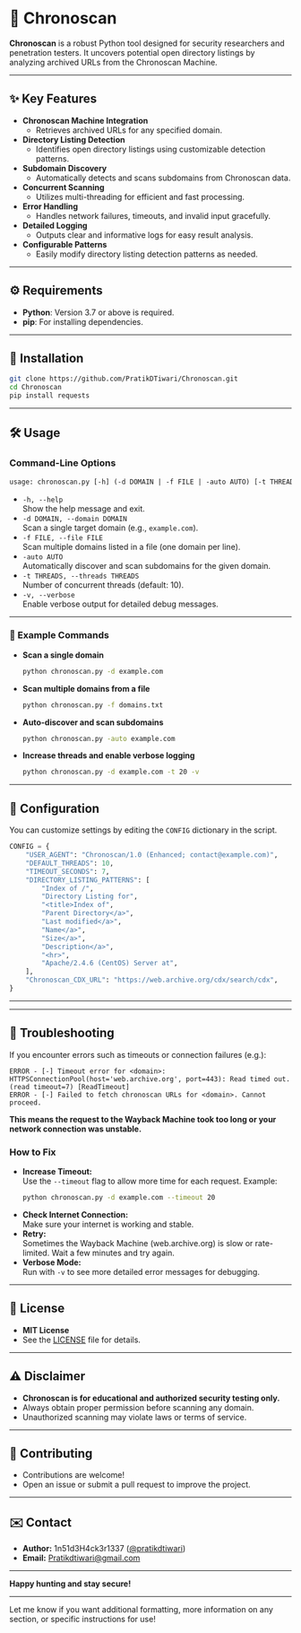 # 📂 Chronoscan

**Chronoscan** is a robust Python tool designed for security researchers and penetration testers. It uncovers potential open directory listings by analyzing archived URLs from the Chronoscan Machine.

---

## ✨ Key Features

- **Chronoscan Machine Integration**
  - Retrieves archived URLs for any specified domain.
- **Directory Listing Detection**
  - Identifies open directory listings using customizable detection patterns.
- **Subdomain Discovery**
  - Automatically detects and scans subdomains from Chronoscan data.
- **Concurrent Scanning**
  - Utilizes multi-threading for efficient and fast processing.
- **Error Handling**
  - Handles network failures, timeouts, and invalid input gracefully.
- **Detailed Logging**
  - Outputs clear and informative logs for easy result analysis.
- **Configurable Patterns**
  - Easily modify directory listing detection patterns as needed.

---

## ⚙️ Requirements

- **Python**: Version 3.7 or above is required.
- **pip**: For installing dependencies.

---

## 🚀 Installation

```bash
git clone https://github.com/PratikDTiwari/Chronoscan.git
cd Chronoscan
pip install requests
```

---

## 🛠️ Usage

### Command-Line Options

```txt
usage: chronoscan.py [-h] (-d DOMAIN | -f FILE | -auto AUTO) [-t THREADS] [-v]
```

- `-h, --help`  
  Show the help message and exit.
- `-d DOMAIN, --domain DOMAIN`  
  Scan a single target domain (e.g., `example.com`).
- `-f FILE, --file FILE`  
  Scan multiple domains listed in a file (one domain per line).
- `-auto AUTO`  
  Automatically discover and scan subdomains for the given domain.
- `-t THREADS, --threads THREADS`  
  Number of concurrent threads (default: 10).
- `-v, --verbose`  
  Enable verbose output for detailed debug messages.

---

### 📝 Example Commands

- **Scan a single domain**
  ```bash
  python chronoscan.py -d example.com
  ```

- **Scan multiple domains from a file**
  ```bash
  python chronoscan.py -f domains.txt
  ```

- **Auto-discover and scan subdomains**
  ```bash
  python chronoscan.py -auto example.com
  ```

- **Increase threads and enable verbose logging**
  ```bash
  python chronoscan.py -d example.com -t 20 -v
  ```

---

## 🔧 Configuration

You can customize settings by editing the `CONFIG` dictionary in the script.

```python
CONFIG = {
    "USER_AGENT": "Chronoscan/1.0 (Enhanced; contact@example.com)",
    "DEFAULT_THREADS": 10,
    "TIMEOUT_SECONDS": 7,
    "DIRECTORY_LISTING_PATTERNS": [
        "Index of /",
        "Directory Listing for",
        "<title>Index of",
        "Parent Directory</a>",
        "Last modified</a>",
        "Name</a>",
        "Size</a>",
        "Description</a>",
        "<hr>",
        "Apache/2.4.6 (CentOS) Server at",
    ],
    "Chronoscan_CDX_URL": "https://web.archive.org/cdx/search/cdx",
}
```

---

---

## 🐞 Troubleshooting

If you encounter errors such as timeouts or connection failures (e.g.):
```
ERROR - [-] Timeout error for <domain>: HTTPSConnectionPool(host='web.archive.org', port=443): Read timed out. (read timeout=7) [ReadTimeout]
ERROR - [-] Failed to fetch chronoscan URLs for <domain>. Cannot proceed.
```
**This means the request to the Wayback Machine took too long or your network connection was unstable.**

### How to Fix

- **Increase Timeout:**  
  Use the `--timeout` flag to allow more time for each request. Example:
  ```bash
  python chronoscan.py -d example.com --timeout 20
  ```
- **Check Internet Connection:**  
  Make sure your internet is working and stable.
- **Retry:**  
  Sometimes the Wayback Machine (web.archive.org) is slow or rate-limited. Wait a few minutes and try again.
- **Verbose Mode:**  
  Run with `-v` to see more detailed error messages for debugging.

---

## 📃 License

- **MIT License**
- See the [LICENSE](LICENSE) file for details.

---

## ⚠️ Disclaimer

- **Chronoscan is for educational and authorized security testing only.**
- Always obtain proper permission before scanning any domain.
- Unauthorized scanning may violate laws or terms of service.

---

## 🤝 Contributing

- Contributions are welcome!
- Open an issue or submit a pull request to improve the project.

---

## ✉️ Contact

- **Author:** 1n51d3H4ck3r1337 ([@pratikdtiwari](https://github.com/PratikDTiwari))
- **Email:** Pratikdtiwari@gmail.com

---

**Happy hunting and stay secure!**

---

Let me know if you want additional formatting, more information on any section, or specific instructions for use!
